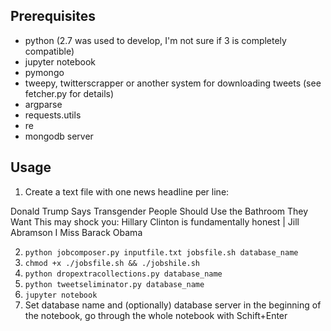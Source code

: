 ## Prerequisites
- python (2.7 was used to develop, I'm not sure if 3 is completely compatible)
- jupyter notebook
- pymongo
- tweepy, twitterscrapper or another system for downloading tweets (see fetcher.py for details)
- argparse
- requests.utils
- re
- mongodb server

## Usage
1. Create a text file with one news headline per line:

Donald Trump Says Transgender People Should Use the Bathroom They Want
This may shock you: Hillary Clinton is fundamentally honest | Jill Abramson
I Miss Barack Obama

2. `python jobcomposer.py inputfile.txt jobsfile.sh database_name`
3. `chmod +x ./jobsfile.sh && ./jobshile.sh`
4. `python dropextracollections.py database_name`
5. `python tweetseliminator.py database_name`
6. `jupyter notebook`
7. Set database name and (optionally) database server in the beginning of the notebook, go through the whole notebook with Schift+Enter

